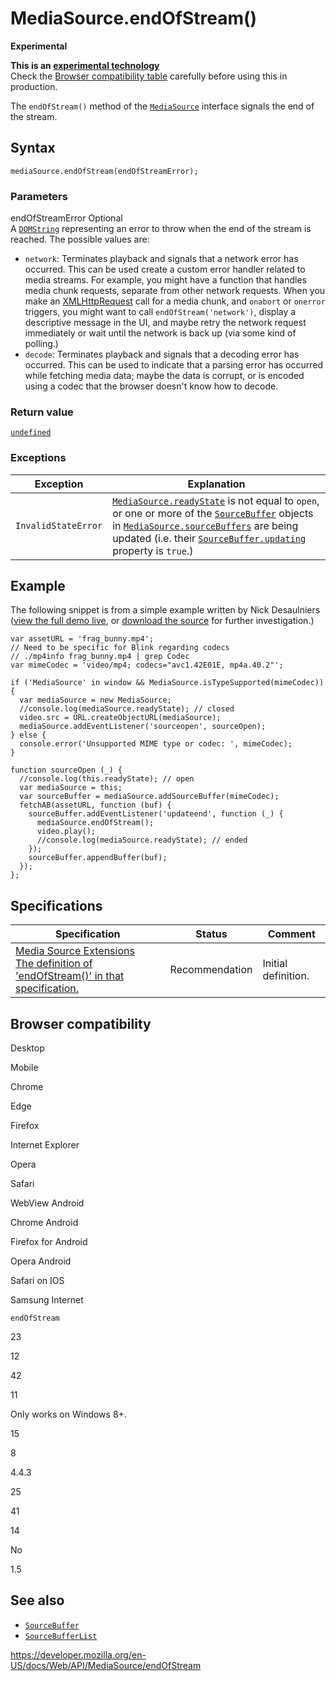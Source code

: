 # MediaSource.endOfStream()

**Experimental**

**This is an [experimental technology](https://developer.mozilla.org/en-US/docs/MDN/Guidelines/Conventions_definitions#experimental)**  
Check the [Browser compatibility table](#browser_compatibility) carefully before using this in production.

The `endOfStream()` method of the [`MediaSource`](../mediasource) interface signals the end of the stream.

## Syntax

    mediaSource.endOfStream(endOfStreamError);

### Parameters

endOfStreamError <span class="badge inline optional">Optional</span>  
A [`DOMString`](../domstring) representing an error to throw when the end of the stream is reached. The possible values are:

- `network`: Terminates playback and signals that a network error has occurred. This can be used create a custom error handler related to media streams. For example, you might have a function that handles media chunk requests, separate from other network requests. When you make an [XMLHttpRequest](../xmlhttprequest) call for a media chunk, and `onabort` or `onerror` triggers, you might want to call `endOfStream('network')`, display a descriptive message in the UI, and maybe retry the network request immediately or wait until the network is back up (via some kind of polling.)
- `decode`: Terminates playback and signals that a decoding error has occurred. This can be used to indicate that a parsing error has occurred while fetching media data; maybe the data is corrupt, or is encoded using a codec that the browser doesn't know how to decode.

### Return value

[`undefined`](https://developer.mozilla.org/en-US/docs/Web/JavaScript/Reference/Global_Objects/undefined)

### Exceptions

<table><thead><tr class="header"><th>Exception</th><th>Explanation</th></tr></thead><tbody><tr class="odd"><td><code>InvalidStateError</code></td><td><a href="readystate"><code>MediaSource.readyState</code></a> is not equal to <code>open</code>, or one or more of the <a href="../sourcebuffer"><code>SourceBuffer</code></a> objects in <a href="sourcebuffers"><code>MediaSource.sourceBuffers</code></a> are being updated (i.e. their <a href="../sourcebuffer/updating"><code>SourceBuffer.updating</code></a> property is <code>true</code>.)</td></tr></tbody></table>

## Example

The following snippet is from a simple example written by Nick Desaulniers ([view the full demo live](https://nickdesaulniers.github.io/netfix/demo/bufferAll.html), or [download the source](https://github.com/nickdesaulniers/netfix/blob/gh-pages/demo/bufferAll.html) for further investigation.)

    var assetURL = 'frag_bunny.mp4';
    // Need to be specific for Blink regarding codecs
    // ./mp4info frag_bunny.mp4 | grep Codec
    var mimeCodec = 'video/mp4; codecs="avc1.42E01E, mp4a.40.2"';

    if ('MediaSource' in window && MediaSource.isTypeSupported(mimeCodec)) {
      var mediaSource = new MediaSource;
      //console.log(mediaSource.readyState); // closed
      video.src = URL.createObjectURL(mediaSource);
      mediaSource.addEventListener('sourceopen', sourceOpen);
    } else {
      console.error('Unsupported MIME type or codec: ', mimeCodec);
    }

    function sourceOpen (_) {
      //console.log(this.readyState); // open
      var mediaSource = this;
      var sourceBuffer = mediaSource.addSourceBuffer(mimeCodec);
      fetchAB(assetURL, function (buf) {
        sourceBuffer.addEventListener('updateend', function (_) {
          mediaSource.endOfStream();
          video.play();
          //console.log(mediaSource.readyState); // ended
        });
        sourceBuffer.appendBuffer(buf);
      });
    };

## Specifications

<table><thead><tr class="header"><th>Specification</th><th>Status</th><th>Comment</th></tr></thead><tbody><tr class="odd"><td><a href="https://w3c.github.io/media-source/#dom-mediasource-endofstream">Media Source Extensions<br />
<span class="small">The definition of 'endOfStream()' in that specification.</span></a></td><td><span class="spec-rec">Recommendation</span></td><td>Initial definition.</td></tr></tbody></table>

## Browser compatibility

Desktop

Mobile

Chrome

Edge

Firefox

Internet Explorer

Opera

Safari

WebView Android

Chrome Android

Firefox for Android

Opera Android

Safari on IOS

Samsung Internet

`endOfStream`

23

12

42

11

Only works on Windows 8+.

15

8

4.4.3

25

41

14

No

1.5

## See also

- [`SourceBuffer`](../sourcebuffer)
- [`SourceBufferList`](../sourcebufferlist)

<a href="https://developer.mozilla.org/en-US/docs/Web/API/MediaSource/endOfStream" class="_attribution-link">https://developer.mozilla.org/en-US/docs/Web/API/MediaSource/endOfStream</a>
